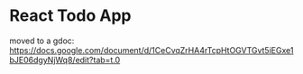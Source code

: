 # React Todo App

moved to a gdoc:
https://docs.google.com/document/d/1CeCvqZrHA4rTcpHtOGVTGvt5iEGxe1bJE06dgyNjWq8/edit?tab=t.0
